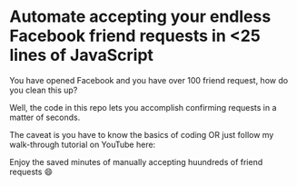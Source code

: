 # Automate accepting your endless Facebook friend requests in <25 lines of JavaScript
You have opened Facebook and you have over 100 friend request, how do you clean this up?

Well, the code in this repo lets you accomplish confirming requests in a matter of seconds. 

The caveat is you have to know the basics of coding OR just follow my walk-through tutorial on YouTube here: 

Enjoy the saved minutes of manually accepting huundreds of friend requests 😄
